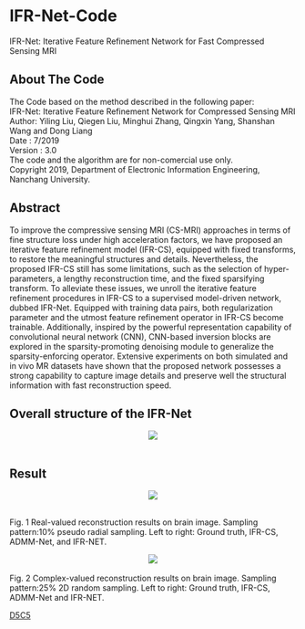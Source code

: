# IFR-Net-Code
IFR-Net: Iterative Feature Refinement Network for Fast Compressed Sensing MRI 

## About The Code
The Code based on the method described in the following paper:   
IFR-Net: Iterative Feature Refinement Network for Compressed Sensing MRI   
Author: Yiling Liu, Qiegen Liu, Minghui Zhang, Qingxin Yang, Shanshan Wang and Dong Liang   
Date : 7/2019   
Version : 3.0   
The code and the algorithm are for non-comercial use only.   
Copyright 2019, Department of Electronic Information Engineering, Nanchang University.   

## Abstract
To improve the compressive sensing MRI (CS-MRI) approaches in terms of fine structure loss under high acceleration factors, we have proposed an iterative feature refinement model (IFR-CS), equipped with fixed transforms, to restore the meaningful structures and details. Nevertheless, the proposed IFR-CS still has some limitations, such as the selection of hyper-parameters, a lengthy reconstruction time, and the fixed sparsifying transform. To alleviate these issues, we unroll the iterative feature refinement procedures in IFR-CS to a supervised model-driven network, dubbed IFR-Net. Equipped with training data pairs, both regularization parameter and the utmost feature refinement operator in IFR-CS become trainable. Additionally, inspired by the powerful representation capability of convolutional neural network (CNN), CNN-based inversion blocks are explored in the sparsity-promoting denoising module to generalize the sparsity-enforcing operator. Extensive experiments on both simulated and in vivo MR datasets have shown that the proposed network possesses a strong capability to capture image details and preserve well the structural information with fast reconstruction speed.

## Overall structure of the IFR-Net

<div align=center><img src="https://github.com/yqx7150/IFR-Net-Code/blob/master/Img/Structure.png"/></div> <br>

## Result

<div align=center><img src="https://github.com/yqx7150/IFR-Net-Code/blob/master/Img/结果图.png"/></div> <br>

Fig. 1 Real-valued reconstruction results on brain image. Sampling pattern:10% pseudo radial sampling. Left to right: Ground truth, IFR-CS, ADMM-Net, and IFR-NET. <br>
<div align=center><img src="https://github.com/yqx7150/IFR-Net-Code/blob/master/Img/结果图2.png"/></div> <br>
Fig. 2 Complex-valued reconstruction results on brain image. Sampling pattern:25% 2D random sampling. Left to right: Ground truth, IFR-CS, ADMM-Net and IFR-NET.

[D5C5](https://github.com/js3611/Deep-MRI-Reconstruction)
